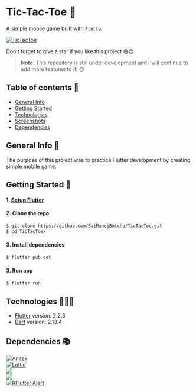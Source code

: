 # Tic-Tac-Toe 🎃

A simple mobile game built with `Flutter`

[![TicTacToe](https://img.shields.io/badge/TicTacToe-🎮-1EAEDB.svg)](https://github.com/SaiManojBotchu/TicTacToe)

Don't forget to give a star if you like this project 😅😊

> **Note**: This repository is still under development and I will continue to add more features to it! 🙃

## Table of contents 📜

- [General Info](#general-info-)
- [Getting Started](#getting-started-)
- [Technologies](#technologies-)
- [Screenshots](#screenshots-)
- [Dependencies](#dependencies-)


## General Info 📝

The purpose of this project was to practice Flutter development by creating simple mobile game.

## Getting Started 🚀

#### 1. [Setup Flutter](https://flutter.io/setup/)

#### 2. Clone the repo

```sh
$ git clone https://github.com/SaiManojBotchu/TicTacToe.git
$ cd TicTacToe/
```

#### 3. Install dependencies
```sh
$ flutter pub get
```

#### 3. Run app
```sh
$ flutter run
```

## Technologies 👨🏻‍💻

- [Flutter](https://flutter.dev/) version: 2.2.3
- [Dart](https://dart.dev/) version: 2.13.4

## Dependencies 📚

[![Anitex](https://img.shields.io/badge/Anitex-lint-4BC0F5.svg)](https://pub.dev/packages/anitex)  
[![Lottie](https://img.shields.io/badge/Lottie-lint-4BC0F5.svg)](https://pub.dev/packages/lottie)  
[![](https://img.shields.io/badge/Assets%20Audio%20Player-lint-4BC0F5.svg)](https://pub.dev/packages/assets_audio_player)  
[![](https://img.shields.io/badge/Delayed%20Display-lint-4BC0F5.svg)](https://pub.dev/packages/delayed_display)  
[![RFlutter Alert](https://img.shields.io/badge/RFlutter%20Alert-lint-4BC0F5.svg)](https://pub.dev/packages/rflutter_alert)  


